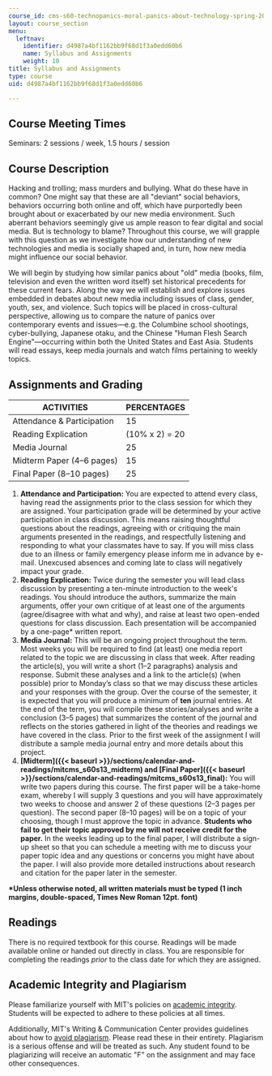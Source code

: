 ```yaml
---
course_id: cms-s60-technopanics-moral-panics-about-technology-spring-2013
layout: course_section
menu:
  leftnav:
    identifier: d4987a4bf1162bb9f68d1f3a0edd60b6
    name: Syllabus and Assignments
    weight: 10
title: Syllabus and Assignments
type: course
uid: d4987a4bf1162bb9f68d1f3a0edd60b6

---
```


Course Meeting Times
--------------------

Seminars: 2 sessions / week, 1.5 hours / session

Course Description
------------------

Hacking and trolling; mass murders and bullying. What do these have in common? One might say that these are all "deviant" social behaviors, behaviors occurring both online and off, which have purportedly been brought about or exacerbated by our new media environment. Such aberrant behaviors seemingly give us ample reason to fear digital and social media. But is technology to blame? Throughout this course, we will grapple with this question as we investigate how our understanding of new technologies and media is socially shaped and, in turn, how new media might influence our social behavior.

We will begin by studying how similar panics about "old" media (books, film, television and even the written word itself) set historical precedents for these current fears. Along the way we will establish and explore issues embedded in debates about new media including issues of class, gender, youth, sex, and violence. Such topics will be placed in cross-cultural perspective, allowing us to compare the nature of panics over contemporary events and issues—e.g. the Columbine school shootings, cyber-bullying, Japanese otaku, and the Chinese "Human Flesh Search Engine"—occurring within both the United States and East Asia. Students will read essays, keep media journals and watch films pertaining to weekly topics.

Assignments and Grading
-----------------------

| ACTIVITIES | PERCENTAGES |
| --- | --- |
| Attendance & Participation | 15 |
| Reading Explication | (10% x 2) = 20 |
| Media Journal | 25 |
| Midterm Paper (4–6 pages) | 15 |
| Final Paper (8–10 pages) | 25 

1.  **Attendance and Participation:** You are expected to attend every class, having read the assignments prior to the class session for which they are assigned. Your participation grade will be determined by your active participation in class discussion. This means raising thoughtful questions about the readings, agreeing with or critiquing the main arguments presented in the readings, and respectfully listening and responding to what your classmates have to say. If you will miss class due to an illness or family emergency please inform me in advance by e-mail. Unexcused absences and coming late to class will negatively impact your grade.
2.  **Reading Explication:** Twice during the semester you will lead class discussion by presenting a ten-minute introduction to the week's readings. You should introduce the authors, summarize the main arguments, offer your own critique of at least one of the arguments (agree/disagree with what and why), and raise at least two open-ended questions for class discussion. Each presentation will be accompanied by a one-page\* written report.
3.  **Media Journal:** This will be an ongoing project throughout the term. Most weeks you will be required to find (at least) one media report related to the topic we are discussing in class that week. After reading the article(s), you will write a short (1–2 paragraphs) analysis and response. Submit these analyses and a link to the article(s) (when possible) prior to Monday’s class so that we may discuss these articles and your responses with the group. Over the course of the semester, it is expected that you will produce a minimum of **ten** journal entries. At the end of the term, you will compile these stories/analyses and write a conclusion (3–5 pages) that summarizes the content of the journal and reflects on the stories gathered in light of the theories and readings we have covered in the class. Prior to the first week of the assignment I will distribute a sample media journal entry and more details about this project.
4.  **[Midterm]({{< baseurl >}}/sections/calendar-and-readings/mitcms_s60s13_midterm) and [Final Paper]({{< baseurl >}}/sections/calendar-and-readings/mitcms_s60s13_final):** You will write two papers during this course. The first paper will be a take-home exam, whereby I will supply 3 questions and you will have approximately two weeks to choose and answer 2 of these questions (2–3 pages per question). The second paper (8–10 pages) will be on a topic of your choosing, though I must approve the topic in advance. **Students who fail to get their topic approved by me will not receive credit for the paper.** In the weeks leading up to the final paper, I will distribute a sign-up sheet so that you can schedule a meeting with me to discuss your paper topic idea and any questions or concerns you might have about the paper. I will also provide more detailed instructions about research and citation for the paper later in the semester.

**\*Unless otherwise noted, all written materials must be typed (1 inch margins, double-spaced, Times New Roman 12pt. font)**

Readings
--------

There is no required textbook for this course. Readings will be made available online or handed out directly in class. You are responsible for completing the readings _prior_ to the class date for which they are assigned.

Academic Integrity and Plagiarism
---------------------------------

Please familiarize yourself with MIT's policies on [academic integrity](http://web.mit.edu/academicintegrity/index.html). Students will be expected to adhere to these policies at all times. 

Additionally, MIT's Writing & Communication Center provides guidelines about how to [avoid plagiarism](http://cmsw.mit.edu/writing-and-communication-center/avoiding-plagiarism/). Please read these in their entirety. Plagiarism is a serious offense and will be treated as such. Any student found to be plagiarizing will receive an automatic "F" on the assignment and may face other consequences.
